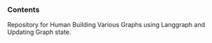 ### Contents

Repository for Human Building Various Graphs using Langgraph and Updating Graph state.